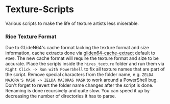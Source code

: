 # Texture-Scripts
Various scripts to make the life of texture artists less miserable.

### Rice Texture Format
Due to GLideN64's cache format lacking the texture format and size information, cache extracts done via [gliden64-cache-extract](https://github.com/ecsv/gliden64-cache-extract) default to `#3#0`. The new cache format will require the texture format and size to be accurate. Place the scripts inside the `hires_texture` folder and run them via `Right Click -> Run with PowerShell` to fix all texture names that are part of the script. Remove special characters from the folder name, e.g. `ZELDA MAJORA'S MASK -> ZELDA MAJORAS MASK` to work around a PowerShell bug. Don't forget to revert the folder name changes after the script is done. Renaming is done recursively and quite slow. You can speed it up by decreasing the number of directories it has to parse.
